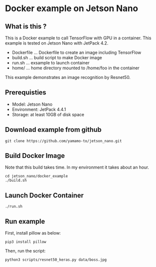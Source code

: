 # Docker example on Jetson Nano

## What is this ?

This is a Docker example to call TensorFlow with GPU in a container.
This example is tested on Jetson Nano with JetPack 4.2.

- Dockerfile ... Dockerfile to create an image including TensorFlow
- build.sh   ... build script to make Docker image
- run.sh     ... exsample to launch container
- home/      ... home directory mounted to /home/foo in the container

This example demonstrates an image recognition by Resnet50.

## Prerequisties

- Model: Jetson Nano
- Environment: JetPack 4.4.1
- Storage: at least 10GB of disk space

## Download example from github

```bash:terminal
git clone https://github.com/yamamo-to/jetson_nano.git
```

## Build Docker Image

Note that this build takes time. In my environment it takes about an hour.

```bash:terminal
cd jetson_nano/docker_example
./build.sh
```

## Launch Docker Container

```bash:terminal
./run.sh
```

## Run example

First, install pillow as below:

```bash:container
pip3 install pillow
```

Then, run the script:

```bash:container
python3 scripts/resnet50_keras.py data/boss.jpg
```
